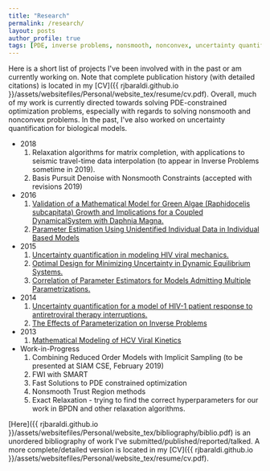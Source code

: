 ```yaml
---
title: "Research"
permalink: /research/
layout: posts
author_profile: true
tags: [PDE, inverse problems, nonsmooth, nonconvex, uncertainty quantification]
---
```



Here is a short list of projects I've been involved with in the past or am currently working on. Note that complete publication history (with detailed citations) is located in my [CV]({{ rjbaraldi.github.io }}/assets/websitefiles/Personal/website_tex/resume/cv.pdf). Overall, much of my work is currently directed towards solving PDE-constrained optimization problems, especially with regards to solving nonsmooth and nonconvex problems. In the past, I've also worked on uncertainty quantification for biological models. 


<!-- ### Ordered -- Unordered -- Ordered -->
* 2018 
	1. Relaxation algorithms for matrix completion, with applications to seismic travel-time data interpolation (to appear in Inverse Problems sometime in 2019).
	2. Basis Pursuit Denoise with Nonsmooth Constraints (accepted with revisions 2019)
* 2016
	1. [Validation of a Mathematical Model for Green Algae (Raphidocelis subcapitata) Growth and Implications for a Coupled DynamicalSystem with Daphnia Magna.](http://www.mdpi.com/2076-3417/6/5/155/htm)
	2. [Parameter Estimation Using Unidentified Individual Data in Individual Based Models](https://www.ncsu.edu/crsc/reports/ftp/pdf/crsc-tr16-04.pdf)
* 2015
	1. [Uncertainty quantification in modeling HIV viral mechanics.](http://aimsciences.org/journals/displayArticlesnew.jsp?paperID=11300)
	2. [Optimal Design for Minimizing Uncertainty in Dynamic Equilibrium Systems.](http://www.ncsu.edu/crsc/reports/ftp/pdf/crsc-tr15-03.pdf)
	3. [Correlation of Parameter Estimators for Models Admitting Multiple Parametrizations.](http://www.ijpam.eu/contents/2015-105-3/16/16.pdf) 
* 2014
	1. [Uncertainty quantification for a model of HIV-1 patient response to antiretroviral therapy interruptions.](http://ieeexplore.ieee.org/stamp/stamp.jsp?tp=&arnumber=6858714&isnumber=6858556)
	2. [The Effects of Parameterization on Inverse Problems](http://www.ncsu.edu/crsc/reports/ftp/pdf/crsc-tr14-07.pdf)
* 2013
	1. [Mathematical Modeling of HCV Viral Kinetics](http://www.ncsu.edu/crsc/reports/ftp/pdf/crsc-tr13-07.pdf)
* Work-in-Progress
    1. Combining Reduced Order Models with Implicit Sampling (to be presented at SIAM CSE, February 2019)
    2. FWI with SMART
    3. Fast Solutions to PDE constrained optimization
    4. Nonsmooth Trust Region methods
    5. Exact Relaxation - trying to find the correct hyperparameters for our work in BPDN and other relaxation algorithms. 


[Here]({{ rjbaraldi.github.io }}/assets/websitefiles/Personal/website_tex/bibliography/biblio.pdf) is an unordered bibliography of work I've submitted/published/reported/talked. A more complete/detailed version is located in my [CV]({{ rjbaraldi.github.io }}/assets/websitefiles/Personal/website_tex/resume/cv.pdf). 
<!-- <iframe src="https://drive.google.com/file/d/1YQtysu8fCMKaIWzEDTQFiZnu16VP_yGl/preview" width="640" height="480"></iframe> -->


<!-- ### Ordered -- Unordered -- Unordered -->

<!-- 1. ordered item
2. ordered item 
  * **unordered**
  * **unordered** 
    * unordered item
    * unordered item
3. ordered item
4. ordered item

### Unordered -- Ordered -- Unordered

* unordered item
* unordered item 
  1. ordered
  2. ordered 
    * unordered item
    * unordered item
* unordered item
* unordered item

### Unordered -- Unordered -- Ordered

* unordered item
* unordered item 
  * unordered
  * unordered 
    1. **ordered item**
    2. **ordered item**
* unordered item
* unordered item -->